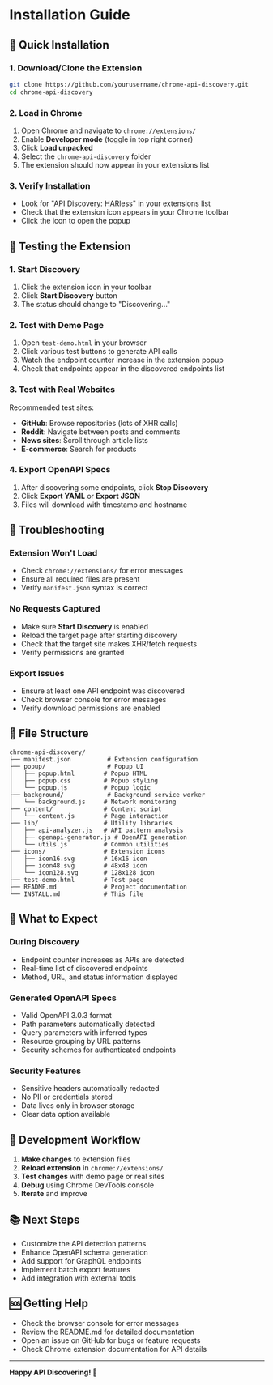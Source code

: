 # Installation Guide

## 🚀 Quick Installation

### 1. Download/Clone the Extension
```bash
git clone https://github.com/yourusername/chrome-api-discovery.git
cd chrome-api-discovery
```

### 2. Load in Chrome
1. Open Chrome and navigate to `chrome://extensions/`
2. Enable **Developer mode** (toggle in top right corner)
3. Click **Load unpacked**
4. Select the `chrome-api-discovery` folder
5. The extension should now appear in your extensions list

### 3. Verify Installation
- Look for "API Discovery: HARless" in your extensions list
- Check that the extension icon appears in your Chrome toolbar
- Click the icon to open the popup

## 🧪 Testing the Extension

### 1. Start Discovery
1. Click the extension icon in your toolbar
2. Click **Start Discovery** button
3. The status should change to "Discovering..."

### 2. Test with Demo Page
1. Open `test-demo.html` in your browser
2. Click various test buttons to generate API calls
3. Watch the endpoint counter increase in the extension popup
4. Check that endpoints appear in the discovered endpoints list

### 3. Test with Real Websites
Recommended test sites:
- **GitHub**: Browse repositories (lots of XHR calls)
- **Reddit**: Navigate between posts and comments
- **News sites**: Scroll through article lists
- **E-commerce**: Search for products

### 4. Export OpenAPI Specs
1. After discovering some endpoints, click **Stop Discovery**
2. Click **Export YAML** or **Export JSON**
3. Files will download with timestamp and hostname

## 🔧 Troubleshooting

### Extension Won't Load
- Check `chrome://extensions/` for error messages
- Ensure all required files are present
- Verify `manifest.json` syntax is correct

### No Requests Captured
- Make sure **Start Discovery** is enabled
- Reload the target page after starting discovery
- Check that the target site makes XHR/fetch requests
- Verify permissions are granted

### Export Issues
- Ensure at least one API endpoint was discovered
- Check browser console for error messages
- Verify download permissions are enabled

## 📁 File Structure
```
chrome-api-discovery/
├── manifest.json          # Extension configuration
├── popup/                 # Popup UI
│   ├── popup.html        # Popup HTML
│   ├── popup.css         # Popup styling
│   └── popup.js          # Popup logic
├── background/            # Background service worker
│   └── background.js     # Network monitoring
├── content/              # Content script
│   └── content.js        # Page interaction
├── lib/                  # Utility libraries
│   ├── api-analyzer.js   # API pattern analysis
│   ├── openapi-generator.js # OpenAPI generation
│   └── utils.js          # Common utilities
├── icons/                # Extension icons
│   ├── icon16.svg        # 16x16 icon
│   ├── icon48.svg        # 48x48 icon
│   └── icon128.svg       # 128x128 icon
├── test-demo.html        # Test page
├── README.md             # Project documentation
└── INSTALL.md            # This file
```

## 🎯 What to Expect

### During Discovery
- Endpoint counter increases as APIs are detected
- Real-time list of discovered endpoints
- Method, URL, and status information displayed

### Generated OpenAPI Specs
- Valid OpenAPI 3.0.3 format
- Path parameters automatically detected
- Query parameters with inferred types
- Resource grouping by URL patterns
- Security schemes for authenticated endpoints

### Security Features
- Sensitive headers automatically redacted
- No PII or credentials stored
- Data lives only in browser storage
- Clear data option available

## 🔄 Development Workflow

1. **Make changes** to extension files
2. **Reload extension** in `chrome://extensions/`
3. **Test changes** with demo page or real sites
4. **Debug** using Chrome DevTools console
5. **Iterate** and improve

## 📚 Next Steps

- Customize the API detection patterns
- Enhance OpenAPI schema generation
- Add support for GraphQL endpoints
- Implement batch export features
- Add integration with external tools

## 🆘 Getting Help

- Check the browser console for error messages
- Review the README.md for detailed documentation
- Open an issue on GitHub for bugs or feature requests
- Check Chrome extension documentation for API details

---

**Happy API Discovering! 🚀**
